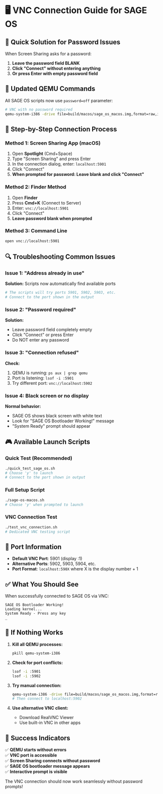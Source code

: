 # 🖥️ VNC Connection Guide for SAGE OS

## 🎯 **Quick Solution for Password Issues**

When Screen Sharing asks for a password:
1. **Leave the password field BLANK**
2. **Click "Connect" without entering anything**
3. **Or press Enter with empty password field**

## 🔧 **Updated QEMU Commands**

All SAGE OS scripts now use `password=off` parameter:

```bash
# VNC with no password required
qemu-system-i386 -drive file=build/macos/sage_os_macos.img,format=raw,if=floppy,readonly=on -boot a -m 128M -vnc :1,password=off -no-fd-bootchk &
```

## 📱 **Step-by-Step Connection Process**

### **Method 1: Screen Sharing App (macOS)**
1. Open **Spotlight** (Cmd+Space)
2. Type "Screen Sharing" and press Enter
3. In the connection dialog, enter: `localhost:5901`
4. Click "Connect"
5. **When prompted for password: Leave blank and click "Connect"**

### **Method 2: Finder Method**
1. Open **Finder**
2. Press **Cmd+K** (Connect to Server)
3. Enter: `vnc://localhost:5901`
4. Click "Connect"
5. **Leave password blank when prompted**

### **Method 3: Command Line**
```bash
open vnc://localhost:5901
```

## 🔍 **Troubleshooting Common Issues**

### **Issue 1: "Address already in use"**
**Solution:** Scripts now automatically find available ports
```bash
# The scripts will try ports 5901, 5902, 5903, etc.
# Connect to the port shown in the output
```

### **Issue 2: "Password required"**
**Solution:** 
- Leave password field completely empty
- Click "Connect" or press Enter
- Do NOT enter any password

### **Issue 3: "Connection refused"**
**Check:**
1. QEMU is running: `ps aux | grep qemu`
2. Port is listening: `lsof -i :5901`
3. Try different port: `vnc://localhost:5902`

### **Issue 4: Black screen or no display**
**Normal behavior:**
- SAGE OS shows black screen with white text
- Look for "SAGE OS Bootloader Working!" message
- "System Ready" prompt should appear

## 🎮 **Available Launch Scripts**

### **Quick Test (Recommended)**
```bash
./quick_test_sage_os.sh
# Choose 'y' to launch
# Connect to the port shown in output
```

### **Full Setup Script**
```bash
./sage-os-macos.sh
# Choose 'y' when prompted to launch
```

### **VNC Connection Test**
```bash
./test_vnc_connection.sh
# Dedicated VNC testing script
```

## 🔗 **Port Information**

- **Default VNC Port**: 5901 (display :1)
- **Alternative Ports**: 5902, 5903, 5904, etc.
- **Port Format**: `localhost:590X` where X is the display number + 1

## ✅ **What You Should See**

When successfully connected to SAGE OS via VNC:

```
SAGE OS Bootloader Working!
Loading kernel...
System Ready - Press any key
_
```

## 🚨 **If Nothing Works**

1. **Kill all QEMU processes:**
   ```bash
   pkill qemu-system-i386
   ```

2. **Check for port conflicts:**
   ```bash
   lsof -i :5901
   lsof -i :5902
   ```

3. **Try manual connection:**
   ```bash
   qemu-system-i386 -drive file=build/macos/sage_os_macos.img,format=raw,if=floppy,readonly=on -boot a -m 128M -vnc :2,password=off -no-fd-bootchk &
   # Then connect to localhost:5902
   ```

4. **Use alternative VNC client:**
   - Download RealVNC Viewer
   - Use built-in VNC in other apps

## 🎉 **Success Indicators**

✅ **QEMU starts without errors**  
✅ **VNC port is accessible**  
✅ **Screen Sharing connects without password**  
✅ **SAGE OS bootloader message appears**  
✅ **Interactive prompt is visible**  

The VNC connection should now work seamlessly without password prompts!